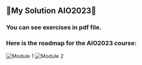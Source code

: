 ## 🦊My Solution AIO2023🦊
### You can see exercises in pdf file.
### Here is the roadmap for the AIO2023 course:
![Module 1](https://github.com/user-attachments/assets/54c7e833-cb2a-4836-a2a4-2f9d70eb6587)
![Module 2](https://github.com/user-attachments/assets/09949ef3-9fc0-4d00-aab4-7f3968fe9cab)
